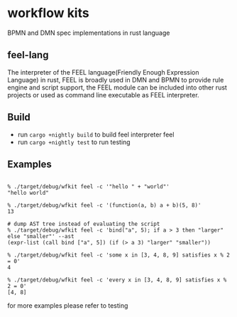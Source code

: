 # workflow kits
BPMN and DMN spec implementations in rust language

## feel-lang

The interpreter of the FEEL language(Friendly Enough Expression
Language) in rust, FEEL is broadly used in DMN and BPMN to provide rule
engine and script support, the FEEL module can be included into
other rust projects or used as command line executable as FEEL
interpreter.

## Build
* run `cargo +nightly build` to build feel interpreter feel
* run `cargo +nightly test` to run testing

## Examples
```shell

% ./target/debug/wfkit feel -c '"hello " + "world"'
"hello world"

% ./target/debug/wfkit feel -c '(function(a, b) a + b)(5, 8)'
13

# dump AST tree instead of evaluating the script
% ./target/debug/wfkit feel -c 'bind("a", 5); if a > 3 then "larger" else "smaller"' --ast
(expr-list (call bind ["a", 5]) (if (> a 3) "larger" "smaller"))

% ./target/debug/wfkit feel -c 'some x in [3, 4, 8, 9] satisfies x % 2 = 0'
4

% ./target/debug/wfkit feel -c 'every x in [3, 4, 8, 9] satisfies x % 2 = 0'
[4, 8]
```

for more examples please refer to testing
